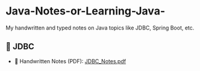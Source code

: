 # Java-Notes-or-Learning-Java-
My handwritten and typed notes on Java topics like JDBC, Spring Boot, etc.
## 📘 JDBC
- 📄 Handwritten Notes (PDF): [JDBC_Notes.pdf](JDBC/JDBC_Notes.pdf)
